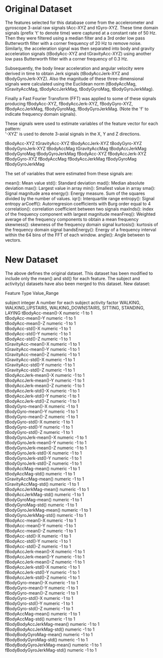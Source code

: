 Original Dataset
=================

The features selected for this database come from the accelerometer and gyroscope 3-axial raw signals tAcc-XYZ and tGyro-XYZ. These time domain signals (prefix 't' to denote time) were captured at a constant rate of 50 Hz. Then they were filtered using a median filter and a 3rd order low pass Butterworth filter with a corner frequency of 20 Hz to remove noise. Similarly, the acceleration signal was then separated into body and gravity acceleration signals (tBodyAcc-XYZ and tGravityAcc-XYZ) using another low pass Butterworth filter with a corner frequency of 0.3 Hz. 

Subsequently, the body linear acceleration and angular velocity were derived in time to obtain Jerk signals (tBodyAccJerk-XYZ and tBodyGyroJerk-XYZ). Also the magnitude of these three-dimensional signals were calculated using the Euclidean norm (tBodyAccMag, tGravityAccMag, tBodyAccJerkMag, tBodyGyroMag, tBodyGyroJerkMag). 

Finally a Fast Fourier Transform (FFT) was applied to some of these signals producing fBodyAcc-XYZ, fBodyAccJerk-XYZ, fBodyGyro-XYZ, fBodyAccJerkMag, fBodyGyroMag, fBodyGyroJerkMag. (Note the 'f' to indicate frequency domain signals). 

These signals were used to estimate variables of the feature vector for each pattern:  
'-XYZ' is used to denote 3-axial signals in the X, Y and Z directions.

tBodyAcc-XYZ
tGravityAcc-XYZ
tBodyAccJerk-XYZ
tBodyGyro-XYZ
tBodyGyroJerk-XYZ
tBodyAccMag
tGravityAccMag
tBodyAccJerkMag
tBodyGyroMag
tBodyGyroJerkMag
fBodyAcc-XYZ
fBodyAccJerk-XYZ
fBodyGyro-XYZ
fBodyAccMag
fBodyAccJerkMag
fBodyGyroMag
fBodyGyroJerkMag

The set of variables that were estimated from these signals are: 

mean(): Mean value
std(): Standard deviation
mad(): Median absolute deviation 
max(): Largest value in array
min(): Smallest value in array
sma(): Signal magnitude area
energy(): Energy measure. Sum of the squares divided by the number of values. 
iqr(): Interquartile range 
entropy(): Signal entropy
arCoeff(): Autorregresion coefficients with Burg order equal to 4
correlation(): correlation coefficient between two signals
maxInds(): index of the frequency component with largest magnitude
meanFreq(): Weighted average of the frequency components to obtain a mean frequency
skewness(): skewness of the frequency domain signal 
kurtosis(): kurtosis of the frequency domain signal 
bandsEnergy(): Energy of a frequency interval within the 64 bins of the FFT of each window.
angle(): Angle between to vectors.


New Dataset
=================

The above defines the original dataset.
This dataset has been modified to include only the mean() and std() for each feature.
The subject and activity(y) datasets have also been merged to this dataset.
New dataset:

Feature                             Type            Value_Range

subject                    			integer			A number for each subject
activity                   			factor 			WALKING, WALKING_UPSTAIRS, WALKING_DOWNSTAIRS, SITTING, STANDING, LAYING
tBodyAcc-mean()-X          			numeric			-1 to 1                                                                 
tBodyAcc-mean()-Y          			numeric			-1 to 1                                                                 
tBodyAcc-mean()-Z          			numeric			-1 to 1                                                                 
tBodyAcc-std()-X           			numeric			-1 to 1                                                                 
tBodyAcc-std()-Y           			numeric			-1 to 1                                                                 
tBodyAcc-std()-Z           			numeric			-1 to 1                                                                 
tGravityAcc-mean()-X       			numeric			-1 to 1                                                                 
tGravityAcc-mean()-Y       			numeric			-1 to 1                                                                 
tGravityAcc-mean()-Z       			numeric			-1 to 1                                                                 
tGravityAcc-std()-X        			numeric			-1 to 1                                                                 
tGravityAcc-std()-Y        			numeric			-1 to 1                                                                 
tGravityAcc-std()-Z        			numeric			-1 to 1                                                                 
tBodyAccJerk-mean()-X      			numeric			-1 to 1                                                                 
tBodyAccJerk-mean()-Y      			numeric			-1 to 1                                                                 
tBodyAccJerk-mean()-Z      			numeric			-1 to 1                                                                 
tBodyAccJerk-std()-X       			numeric			-1 to 1                                                                 
tBodyAccJerk-std()-Y       			numeric			-1 to 1                                                                 
tBodyAccJerk-std()-Z       			numeric			-1 to 1                                                                 
tBodyGyro-mean()-X         			numeric			-1 to 1                                                                 
tBodyGyro-mean()-Y         			numeric			-1 to 1                                                                 
tBodyGyro-mean()-Z         			numeric			-1 to 1                                                                 
tBodyGyro-std()-X          			numeric			-1 to 1                                                                 
tBodyGyro-std()-Y          			numeric			-1 to 1                                                                 
tBodyGyro-std()-Z          			numeric			-1 to 1                                                                 
tBodyGyroJerk-mean()-X     			numeric			-1 to 1                                                                 
tBodyGyroJerk-mean()-Y     			numeric			-1 to 1                                                                 
tBodyGyroJerk-mean()-Z     			numeric			-1 to 1                                                                 
tBodyGyroJerk-std()-X      			numeric			-1 to 1                                                                 
tBodyGyroJerk-std()-Y      			numeric			-1 to 1                                                                 
tBodyGyroJerk-std()-Z      			numeric			-1 to 1                                                                 
tBodyAccMag-mean()         			numeric			-1 to 1                                                                 
tBodyAccMag-std()          			numeric			-1 to 1                                                                 
tGravityAccMag-mean()      			numeric			-1 to 1                                                                 
tGravityAccMag-std()       			numeric			-1 to 1                                                                 
tBodyAccJerkMag-mean()     			numeric			-1 to 1                                                                 
tBodyAccJerkMag-std()      			numeric			-1 to 1                                                                 
tBodyGyroMag-mean()        			numeric			-1 to 1                                                                 
tBodyGyroMag-std()         			numeric			-1 to 1                                                                 
tBodyGyroJerkMag-mean()    			numeric			-1 to 1                                                                 
tBodyGyroJerkMag-std()     			numeric			-1 to 1                                                                 
fBodyAcc-mean()-X          			numeric			-1 to 1                                                                 
fBodyAcc-mean()-Y          			numeric			-1 to 1                                                                 
fBodyAcc-mean()-Z          			numeric			-1 to 1                                                                 
fBodyAcc-std()-X           			numeric			-1 to 1                                                                 
fBodyAcc-std()-Y           			numeric			-1 to 1                                                                 
fBodyAcc-std()-Z           			numeric			-1 to 1                                                                 
fBodyAccJerk-mean()-X      			numeric			-1 to 1                                                                 
fBodyAccJerk-mean()-Y      			numeric			-1 to 1                                                                 
fBodyAccJerk-mean()-Z      			numeric			-1 to 1                                                                 
fBodyAccJerk-std()-X       			numeric			-1 to 1                                                                 
fBodyAccJerk-std()-Y       			numeric			-1 to 1                                                                 
fBodyAccJerk-std()-Z       			numeric			-1 to 1                                                                 
fBodyGyro-mean()-X         			numeric			-1 to 1                                                                 
fBodyGyro-mean()-Y         			numeric			-1 to 1                                                                 
fBodyGyro-mean()-Z         			numeric			-1 to 1                                                                 
fBodyGyro-std()-X          			numeric			-1 to 1                                                                 
fBodyGyro-std()-Y          			numeric			-1 to 1                                                                 
fBodyGyro-std()-Z          			numeric			-1 to 1                                                                 
fBodyAccMag-mean()         			numeric			-1 to 1                                                                 
fBodyAccMag-std()          			numeric			-1 to 1                                                                 
fBodyBodyAccJerkMag-mean() 			numeric			-1 to 1                                                                 
fBodyBodyAccJerkMag-std()  			numeric			-1 to 1                                                                 
fBodyBodyGyroMag-mean()    			numeric			-1 to 1                                                                 
fBodyBodyGyroMag-std()     			numeric			-1 to 1                                                                 
fBodyBodyGyroJerkMag-mean()			numeric			-1 to 1                                                                 
fBodyBodyGyroJerkMag-std() 			numeric			-1 to 1                                                                 
